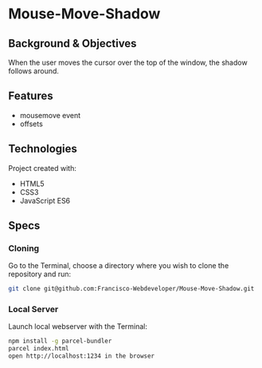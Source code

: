 # Mouse-Move-Shadow

## Background & Objectives
When the user moves the cursor over the top of the window, the shadow follows around.



## Features
* mousemove event
* offsets

## Technologies
Project created with:
* HTML5
* CSS3
* JavaScript ES6

## Specs

### Cloning
Go to the Terminal, choose a directory where you wish to clone the repository and run:
```bash
git clone git@github.com:Francisco-Webdeveloper/Mouse-Move-Shadow.git
```

### Local Server
Launch local webserver with the Terminal:
```bash
npm install -g parcel-bundler
parcel index.html
open http://localhost:1234 in the browser
